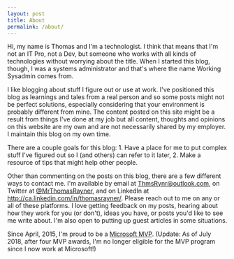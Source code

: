 ```yaml
---
layout: post
title: About
permalink: /about/
---
```


Hi, my name is Thomas and I'm a technologist. I think that means that I'm not an IT Pro, not a Dev, but someone who works with all kinds of technologies without worrying about the title. When I started this blog, though, I was a systems administrator and that's where the name Working Sysadmin comes from.

I like blogging about stuff I figure out or use at work. I've positioned this blog as learnings and tales from a real person and so some posts might not be perfect solutions, especially considering that your environment is probably different from mine. The content posted on this site might be a result from things I've done at my job but all content, thoughts and opinions on this website are my own and are not necessarily shared by my employer. I maintain this blog on my own time.

There are a couple goals for this blog: 1. Have a place for me to put complex stuff I've figured out so I (and others) can refer to it later, 2. Make a resource of tips that might help other people.

Other than commenting on the posts on this blog, there are a few different ways to contact me. I'm available by email at <a title="Email Me" href="mailto:ThmsRynr@outlook.com" target="_blank" rel="noopener noreferrer">ThmsRynr@outlook.com</a>, on Twitter at <a title="@ThmsRynr on Twitter" href="http://twitter.com/MrThomasRayner" target="_blank" rel="noopener noreferrer">@MrThomasRayner</a>, and on LinkedIn at <a title="Connect on LinkedIn" href="http://ca.linkedin.com/in/thomasrayner/" target="_blank" rel="noopener noreferrer">http://ca.linkedin.com/in/thomasrayner/</a>. Please reach out to me on any or all of these platforms. I love getting feedback on my posts, hearing about how they work for you (or don't), ideas you have, or posts you'd like to see me write about. I'm also open to putting up guest articles in some situations.

Since April, 2015, I'm proud to be a <a title="Thomas Rayner's Microsoft MVP Page" href="https://mvp.microsoft.com/en-us/mvp/Thomas%20Rayner-5001315" target="_blank" rel="noopener noreferrer">Microsoft MVP</a>. (Update: As of July 2018, after four MVP awards, I'm no longer eligible for the MVP program since I now work at Microsoft!)
